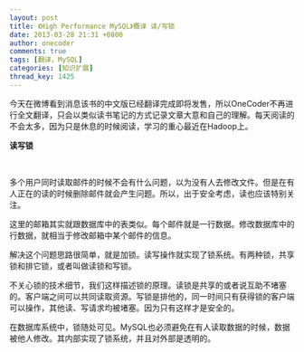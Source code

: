 ```yaml
---
layout: post
title: 《High Performance MySQL》概译 读/写锁
date: 2013-03-28 21:31 +0800
author: onecoder
comments: true
tags: [翻译，MySQL]
categories: [知识扩展]
thread_key: 1425
---
```

<p>
	今天在微博看到消息该书的中文版已经翻译完成即将发售，所以OneCoder不再进行全文翻译，只会以类似读书笔记的方式记录文章大意和自己的理解。每天阅读的不会太多，因为只是休息的时候阅读，学习的重心最近在Hadoop上。</p>
<p>
	<strong>读写锁</strong></p>
<br />
<p>
	多个用户同时读取邮件的时候不会有什么问题，以为没有人去修改文件。但是在有人正在的读的时候删除邮件就会产生问题。所以，出于安全考虑，读也应该特别关注。</p>
<p>
	这里的邮箱其实就跟数据库中的表类似。每个邮件就是一行数据。修改数据库中的行数据，就相当于修改邮箱中某个邮件的信息。</p>
<p>
	解决这个问题思路很简单，就是加锁。读写操作就实现了锁系统。有两种锁，共享锁和排它锁，或者叫做读锁和写锁。</p>
<p>
	不关心锁的技术细节，我们这样描述锁的原理。读锁是共享的或者说互助不堵塞的。客户端之间可以共同读取资源。写锁是排他的，同一时间只有获得锁的客户端可以操作，其他读、写请求均被堵塞。因为只有这样才是安全的。</p>
<p>
	在数据库系统中，锁随处可见。MySQL也必须避免在有人读取数据的时候，数据被他人修改。其内部实现了锁系统，并且对外部是透明的。</p>

